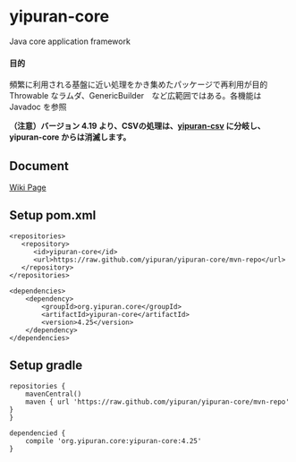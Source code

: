 # yipuran-core
Java core application framework
#### 目的
頻繁に利用される基盤に近い処理をかき集めたパッケージで再利用が目的
Throwable なラムダ、GenericBuilder　など広範囲ではある。各機能は Javadoc を参照

**（注意）バージョン 4.19 より、CSVの処理は、[yipuran-csv](https://github.com/yipuran/yipuran-csv) に分岐し、yipuran-core からは消滅します。**

## Document
[Wiki Page](../../wiki)

## Setup pom.xml
```
<repositories>
   <repository>
      <id>yipuran-core</id>
      <url>https://raw.github.com/yipuran/yipuran-core/mvn-repo</url>
   </repository>
</repositories>

<dependencies>
    <dependency>
        <groupId>org.yipuran.core</groupId>
        <artifactId>yipuran-core</artifactId>
        <version>4.25</version>
    </dependency>
</dependencies>

```


## Setup gradle
```
repositories {
    mavenCentral()
    maven { url 'https://raw.github.com/yipuran/yipuran-core/mvn-repo'  }
}

dependencied {
    compile 'org.yipuran.core:yipuran-core:4.25'
}
```
